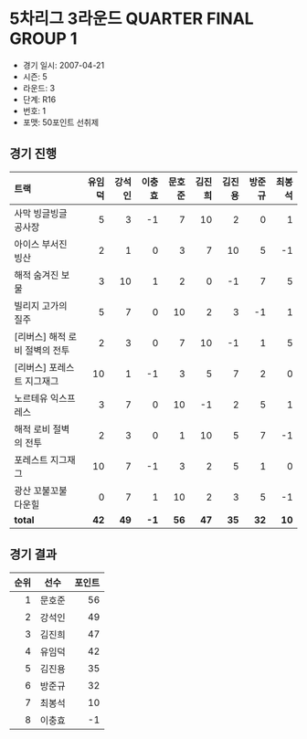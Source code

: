 # 5차리그 3라운드 QUARTER FINAL GROUP 1

- 경기 일시: 2007-04-21
- 시즌: 5
- 라운드: 3
- 단계: R16
- 번호: 1
- 포맷: 50포인트 선취제





## 경기 진행

| 트랙 | 유임덕 | 강석인 | 이충효 | 문호준 | 김진희 | 김진용 | 방준규 | 최봉석 |
|:---|---:|---:|---:|---:|---:|---:|---:|---:|
| 사막 빙글빙글 공사장 | 5 | 3 | -1 | 7 | 10 | 2 | 0 | 1 |
| 아이스 부서진 빙산 | 2 | 1 | 0 | 3 | 7 | 10 | 5 | -1 |
| 해적 숨겨진 보물 | 3 | 10 | 1 | 2 | 0 | -1 | 7 | 5 |
| 빌리지 고가의 질주 | 5 | 7 | 0 | 10 | 2 | 3 | -1 | 1 |
| [리버스] 해적 로비 절벽의 전투 | 2 | 3 | 0 | 7 | 10 | -1 | 1 | 5 |
| [리버스] 포레스트 지그재그 | 10 | 1 | -1 | 3 | 5 | 7 | 2 | 0 |
| 노르테유 익스프레스 | 3 | 7 | 0 | 10 | -1 | 2 | 5 | 1 |
| 해적 로비 절벽의 전투 | 2 | 3 | 0 | 1 | 10 | 5 | 7 | -1 |
| 포레스트 지그재그 | 10 | 7 | -1 | 3 | 2 | 5 | 1 | 0 |
| 광산 꼬불꼬불 다운힐 | 0 | 7 | 1 | 10 | 2 | 3 | 5 | -1 |
| __total__ | __42__ | __49__ | __-1__ | __56__ | __47__ | __35__ | __32__ | __10__ |




## 경기 결과

| 순위 | 선수 | 포인트 |
|---:|:---:|---:|
| 1 | 문호준 | 56 |
| 2 | 강석인 | 49 |
| 3 | 김진희 | 47 |
| 4 | 유임덕 | 42 |
| 5 | 김진용 | 35 |
| 6 | 방준규 | 32 |
| 7 | 최봉석 | 10 |
| 8 | 이충효 | -1 |


